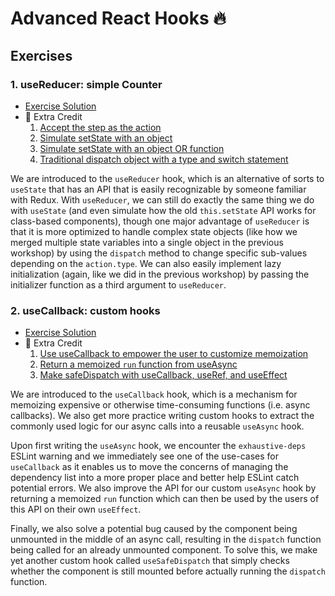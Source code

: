 # Advanced React Hooks 🔥

## Exercises

### 1. useReducer: simple Counter

- [Exercise Solution](exercises/01.js)
- 💯 Extra Credit
  1. [Accept the step as the action](exercises/01.extra-1.js)
  2. [Simulate setState with an object](exercises/01.extra-2.js)
  3. [Simulate setState with an object OR function](exercises/01.extra-3.js)
  4. [Traditional dispatch object with a type and switch statement](exercises/01.extra-4.js)

We are introduced to the `useReducer` hook, which is an alternative of sorts to `useState` that has an API that is easily recognizable by someone familiar with Redux. With `useReducer`, we can still do exactly the same thing we do with `useState` (and even simulate how the old `this.setState` API works for class-based components), though one major advantage of `useReducer` is that it is more optimized to handle complex state objects (like how we merged multiple state variables into a single object in the previous workshop) by using the `dispatch` method to change specific sub-values depending on the `action.type`. We can also easily implement lazy initialization (again, like we did in the previous workshop) by passing the initializer function as a third argument to `useReducer`.

### 2. useCallback: custom hooks

- [Exercise Solution](exercises/02.js)
- 💯 Extra Credit
  1. [Use useCallback to empower the user to customize memoization](exercises/02.extra-1.js)
  2. [Return a memoized `run` function from useAsync](exercises/02.extra-2.js)
  3. [Make safeDispatch with useCallback, useRef, and useEffect](exercises/02.extra-3.js)

We are introduced to the `useCallback` hook, which is a mechanism for memoizing expensive or otherwise time-consuming functions (i.e. async callbacks). We also get more practice writing custom hooks to extract the commonly used logic for our async calls into a reusable `useAsync` hook.

Upon first writing the `useAsync` hook, we encounter the `exhaustive-deps` ESLint warning and we immediately see one of the use-cases for `useCallback` as it enables us to move the concerns of managing the dependency list into a more proper place and better help ESLint catch potential errors. We also improve the API for our custom `useAsync` hook by returning a memoized `run` function which can then be used by the users of this API on their own `useEffect`.

Finally, we also solve a potential bug caused by the component being unmounted in the middle of an async call, resulting in the `dispatch` function being called for an already unmounted component. To solve this, we make yet another custom hook called `useSafeDispatch` that simply checks whether the component is still mounted before actually running the `dispatch` function.
